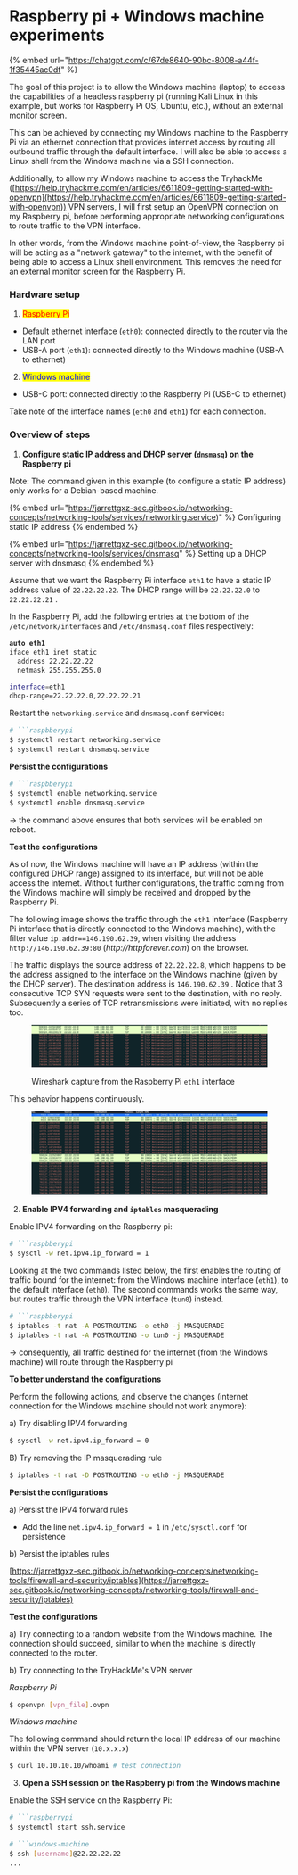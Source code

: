 # Raspberry pi + Windows machine experiments

{% embed url="https://chatgpt.com/c/67de8640-90bc-8008-a44f-1f35445ac0df" %}

The goal of this project is to allow the Windows machine (laptop) to access the capabilities of a headless raspberry pi (running Kali Linux in this example, but works for Raspberry Pi OS, Ubuntu, etc.), without  an external monitor screen.

This can be achieved by connecting my Windows machine to the Raspberry Pi via an ethernet connection that provides internet access by routing all outbound traffic through the default interface. I will also be able to access a Linux shell from the Windows machine via a SSH connection.

Additionally, to allow my Windows machine to access the TryhackMe ([https://help.tryhackme.com/en/articles/6611809-getting-started-with-openvpn](https://help.tryhackme.com/en/articles/6611809-getting-started-with-openvpn)) VPN servers, I will first setup an OpenVPN connection on my Raspberry pi, before performing appropriate networking configurations to route traffic to the VPN interface.&#x20;

In other words, from the Windows machine point-of-view, the Raspberry pi will be acting as a "network gateway" to the internet, with the benefit of being able to access a Linux shell environment. This removes the need for an external monitor screen for the Raspberry Pi.

### Hardware setup

1. <mark style="color:red;">Raspberry Pi</mark>

* Default ethernet interface (`eth0`): connected directly to the router via the LAN port
* USB-A port (`eth1`): connected directly to the Windows machine (USB-A to ethernet)

2. <mark style="color:blue;">Windows machine</mark>

* USB-C port: connected directly to the Raspberry Pi (USB-C to ethernet)

Take note of the interface names (`eth0` and `eth1`) for each connection.

### Overview of steps

1. **Configure static IP address and DHCP server (`dnsmasq`) on the Raspberry pi**

Note: The command given in this example (to configure a static IP address) only works for a Debian-based machine.

{% embed url="https://jarrettgxz-sec.gitbook.io/networking-concepts/networking-tools/services/networking.service)" %}
Configuring static IP address
{% endembed %}

{% embed url="https://jarrettgxz-sec.gitbook.io/networking-concepts/networking-tools/services/dnsmasq" %}
Setting up a DHCP server with dnsmasq
{% endembed %}

Assume that we want the Raspberry Pi interface `eth1` to have a static IP address value of `22.22.22.22`. The DHCP range will be `22.22.22.0` to `22.22.22.21` .

In the Raspberry Pi, add the following entries at the bottom of the `/etc/network/interfaces` and `/etc/dnsmasq.conf` files respectively:

<pre class="language-bash"><code class="lang-bash"><strong>auto eth1
</strong>iface eth1 inet static
  address 22.22.22.22
  netmask 255.255.255.0
</code></pre>

```bash
interface=eth1
dhcp-range=22.22.22.0,22.22.22.21
```

Restart the `networking.service` and `dnsmasq.conf` services:

````bash
# ```raspbberypi
$ systemctl restart networking.service
$ systemctl restart dnsmasq.service
````

**Persist the configurations**

````bash
# ```raspbberypi
$ systemctl enable networking.service
$ systemctl enable dnsmasq.service
````

-> the command above ensures that both services will be enabled on reboot.

**Test the configurations**

As of now, the Windows machine will have an IP address (within the configured DHCP range) assigned to its interface, but will not be able access the internet. Without further configurations, the traffic coming from the Windows machine will simply be received and dropped by the Raspberry Pi.&#x20;

The following image shows the traffic through the `eth1` interface (Raspberry Pi interface that is directly connected to the Windows machine), with the filter value `ip.addr==146.190.62.39`, when visiting the address `http://146.190.62.39:80` (_http://httpforever.com_) on the browser.&#x20;

The traffic displays the source address of `22.22.22.8`, which happens to be the address assigned to the interface on the Windows machine (given by the DHCP server). The destination address is `146.190.62.39` . Notice that 3 consecutive TCP SYN requests were sent to the destination, with no reply. Subsequently a series of TCP retransmissions were initiated, with no replies too.&#x20;

<figure><img src="../.gitbook/assets/image (2).png" alt=""><figcaption><p>Wireshark capture from the Raspberry Pi <code>eth1</code> interface</p></figcaption></figure>

This behavior happens continuously.

<figure><img src="../.gitbook/assets/image (1).png" alt=""><figcaption></figcaption></figure>

2. **Enable IPV4 forwarding and `iptables` masquerading**

Enable IPV4 forwarding on the Raspberry pi:

````bash
# ```raspbberypi
$ sysctl -w net.ipv4.ip_forward = 1
````

Looking at the two commands listed below, the first enables the routing of traffic bound for the internet: from the Windows machine interface (`eth1`), to the default interface (`eth0`). The second commands works the same way, but routes traffic through the VPN interface (`tun0`) instead.

````bash
# ```raspbberypi
$ iptables -t nat -A POSTROUTING -o eth0 -j MASQUERADE
$ iptables -t nat -A POSTROUTING -o tun0 -j MASQUERADE
````

-> consequently, all traffic destined for the internet (from the Windows machine) will route through the Raspberry pi

**To better understand the configurations**

Perform the following actions, and observe the changes (internet connection for the Windows machine should not work anymore):

a) Try disabling IPV4 forwarding

```bash
$ sysctl -w net.ipv4.ip_forward = 0
```

B) Try removing the IP masquerading rule

```bash
$ iptables -t nat -D POSTROUTING -o eth0 -j MASQUERADE
```

**Persist the configurations**

a) Persist the IPV4 forward rules

* Add the line `net.ipv4.ip_forward = 1` in `/etc/sysctl.conf` for persistence

b) Persist the iptables rules

&#x20;[https://jarrettgxz-sec.gitbook.io/networking-concepts/networking-tools/firewall-and-security/iptables](https://jarrettgxz-sec.gitbook.io/networking-concepts/networking-tools/firewall-and-security/iptables)

**Test the configurations**

a) Try connecting to a random website from the Windows machine. The connection should succeed, similar to when the machine is directly connected to the router.

b) Try connecting to the TryHackMe's VPN server

_Raspberry Pi_&#x20;

```bash
$ openvpn [vpn_file].ovpn
```

_Windows machine_

The following command should return the local IP address of our machine within the VPN server (`10.x.x.x`)

```bash
$ curl 10.10.10.10/whoami # test connection
```



3. **Open a SSH session on the Raspberry pi from the Windows machine**

Enable the SSH service on the Raspberry Pi:

````bash
# ```raspberrypi
$ systemctl start ssh.service
````

````bash
# ```windows-machine
$ ssh [username]@22.22.22.22
...
````

